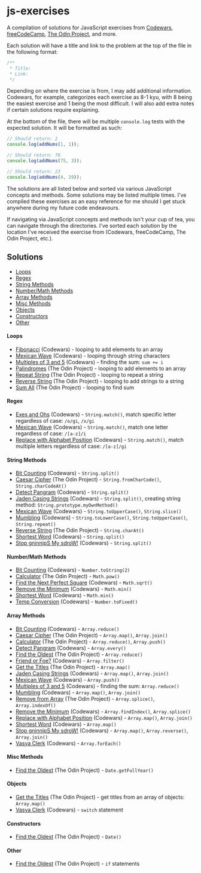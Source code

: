# js-exercises

A compilation of solutions for JavaScript exercises from [Codewars](https://codewars.com), [freeCodeCamp](https://freecodecamp.com), [The Odin Project](https://theodinproject.com), and more.

Each solution will have a title and link to the problem at the top of the file in the following format:

```javascript
/**
 * Title:
 * Link:
 */
```

Depending on where the exercise is from, I may add additional information. Codewars, for example, categorizes each exercise as 8-1 kyu, with 8 being the easiest exercise and 1 being the most difficult. I will also add extra notes if certain solutions require explaining.

At the bottom of the file, there will be multiple `console.log` tests with the expected solution. It will be formatted as such:

```javascript
// Should return: 2
console.log(addNums(1, 1));

// Should return: 78
console.log(addNums(75, 3));

// Should return: 23
console.log(addNums(4, 19));
```

The solutions are all listed below and sorted via various JavaScript concepts and methods. Some solutions may be listed multiple times. I've compiled these exercises as an easy reference for me should I get stuck anywhere during my future code endeavours.

If navigating via JavaScript concepts and methods isn't your cup of tea, you can navigate through the directories. I've sorted each solution by the location I've received the exercise from (Codewars, freeCodeCamp, The Odin Project, etc.).

## Solutions

- [Loops](#loops)
- [Regex](#regex)
- [String Methods](#string-methods)
- [Number/Math Methods](#number-math-methods)
- [Array Methods](#array-methods)
- [Misc Methods](misc-methods)
- [Objects](#objects)
- [Constructors](#constructors)
- [Other](#other)

#### Loops

- [Fibonacci](https://github.com/voidteddy/js-exercises/blob/main/the-odin-project/fibonacci.js) (Codewars) - looping to add elements to an array
- [Mexican Wave](https://github.com/voidteddy/js-exercises/blob/main/codewars/mexican-wave.js) (Codewars) - looping through string characters
- [Multiples of 3 and 5](https://github.com/voidteddy/js-exercises/blob/main/codewars/multiples-of-3-or-5.js) (Codewars) - finding the sum: `sum += i`
- [Palindromes](https://github.com/voidteddy/js-exercises/blob/main/the-odin-project/palindromes.js) (The Odin Project) - looping to add elements to an array
- [Repeat String](https://github.com/voidteddy/js-exercises/blob/main/the-odin-project/repeat-string.js) (The Odin Project) - looping to repeat a string
- [Reverse String](https://github.com/voidteddy/js-exercises/blob/main/the-odin-project/reverse-string.js) (The Odin Project) - looping to add strings to a string
- [Sum All](https://github.com/voidteddy/js-exercises/blob/main/the-odin-project/sum-all.js) (The Odin Project) - looping to find sum

#### Regex

- [Exes and Ohs](https://github.com/voidteddy/js-exercises/blob/main/codewars/exes-and-ohs.js) (Codewars) - `String.match()`, match specific letter regardless of case: `/o/gi`, `/x/gi`
- [Mexican Wave](https://github.com/voidteddy/js-exercises/blob/main/codewars/mexican-wave.js) (Codewars) - `String.match()`, match one letter regardless of case: `/[a-z]/i`
- [Replace with Alphabet Position](https://github.com/voidteddy/js-exercises/blob/main/codewars/replace-with-alphabet-position.js) (Codewars) - `String.match()`, match multiple letters regardless of case: `/[a-z]/gi`

#### String Methods

- [Bit Counting](https://github.com/voidteddy/js-exercises/blob/main/codewars/bit-counting.js) (Codewars) - `String.split()`
- [Caesar Cipher](https://github.com/voidteddy/js-exercises/blob/main/the-odin-project/caesar-cipher.js) (The Odin Project) - `String.fromCharCode()`, `String.charCodeAt()`
- [Detect Pangram](https://github.com/voidteddy/js-exercises/blob/main/codewars/detect-pangram.js) (Codewars) - `String.split()`
- [Jaden Casing Strings](https://github.com/voidteddy/js-exercises/blob/main/codewars/jaden-case.js) (Codewars) - `String.split()`, creating string method: `String.prototype.myOwnMethod()`
- [Mexican Wave](https://github.com/voidteddy/js-exercises/blob/main/codewars/mexican-wave.js) (Codewars) - `String.toUpperCase()`, `String.slice()`
- [Mumbling](https://github.com/voidteddy/js-exercises/blob/main/codewars/mumbling.js) (Codewars) - `String.toLowerCase()`, `String.toUpperCase()`, `String.repeat()`
- [Reverse String](https://github.com/voidteddy/js-exercises/blob/main/the-odin-project/reverse-string.js) (The Odin Project) - `String.charAt()`
- [Shortest Word](https://github.com/voidteddy/js-exercises/blob/main/codewars/shortest-word.js) (Codewars) - `String.split()`
- [Stop gninnipS My sdroW!](https://github.com/voidteddy/js-exercises/blob/main/codewars/stop-spinning-my-words.js) (Codewars) - `String.split()`

#### Number/Math Methods

- [Bit Counting](https://github.com/voidteddy/js-exercises/blob/main/codewars/bit-counting.js) (Codewars) - `Number.toString(2)`
- [Calculator](https://github.com/voidteddy/js-exercises/blob/main/the-odin-project/calculator.js) (The Odin Project) - `Math.pow()`
- [Find the Next Perfect Square](https://github.com/voidteddy/js-exercises/blob/main/codewars/find-the-next-perfect-square.js) (Codewars) - `Math.sqrt()`
- [Remove the Minimum](https://github.com/voidteddy/js-exercises/blob/main/codewars/remove-the-minimum.js) (Codewars) - `Math.min()`
- [Shortest Word](https://github.com/voidteddy/js-exercises/blob/main/codewars/shortest-word.js) (Codewars) - `Math.min()`
- [Temp Conversion](https://github.com/voidteddy/js-exercises/blob/main/the-odin-project/temp-conversion.js) (Codewars) - `Number.toFixed()`

#### Array Methods

- [Bit Counting](https://github.com/voidteddy/js-exercises/blob/main/codewars/bit-counting.js) (Codewars) - `Array.reduce()`
- [Caesar Cipher](https://github.com/voidteddy/js-exercises/blob/main/the-odin-project/caesar-cipher.js) (The Odin Project) - `Array.map()`, `Array.join()`
- [Calculator](https://github.com/voidteddy/js-exercises/blob/main/the-odin-project/calculator.js) (The Odin Project) - `Array.reduce()`, `Array.push()`
- [Detect Pangram](https://github.com/voidteddy/js-exercises/blob/main/codewars/detect-pangram.js) (Codewars) - `Array.every()`
- [Find the Oldest](https://github.com/voidteddy/js-exercises/blob/main/the-odin-project/find-the-oldest.js) (The Odin Project) - `Array.reduce()`
- [Friend or Foe?](https://github.com/voidteddy/js-exercises/blob/main/codewars/friend-or-foe.js) (Codewars) - `Array.filter()`
- [Get the Titles](https://github.com/voidteddy/js-exercises/blob/main/the-odin-project/get-the-titles.js) (The Odin Project) - `Array.map()`
- [Jaden Casing Strings](https://github.com/voidteddy/js-exercises/blob/main/codewars/jaden-case.js) (Codewars) - `Array.map()`, `Array.join()`
- [Mexican Wave](https://github.com/voidteddy/js-exercises/blob/main/codewars/mexican-wave.js) (Codewars) - `Array.push()`
- [Multiples of 3 and 5](https://github.com/voidteddy/js-exercises/blob/main/codewars/multiples-of-3-or-5.js) (Codewars) - finding the sum: `Array.reduce()`
- [Mumbling](https://github.com/voidteddy/js-exercises/blob/main/codewars/mumbling.js) (Codewars) - `Array.map()`, `Array.join()`
- [Remove from Array](https://github.com/voidteddy/js-exercises/blob/main/the-odin-project/remove-from-array.js) (The Odin Project) - `Array.splice()`, `Array.indexOf()`
- [Remove the Minimum](https://github.com/voidteddy/js-exercises/blob/main/codewars/remove-the-minimum.js) (Codewars) - `Array.findIndex()`, `Array.splice()`
- [Replace with Alphabet Position](https://github.com/voidteddy/js-exercises/blob/main/codewars/replace-with-alphabet-position.js) (Codewars) - `Array.map()`, `Array.join()`
- [Shortest Word](https://github.com/voidteddy/js-exercises/blob/main/codewars/shortest-word.js) (Codewars) - `Array.map()`
- [Stop gninnipS My sdroW!](https://github.com/voidteddy/js-exercises/blob/main/codewars/stop-spinning-my-words.js) (Codewars) - `Array.map()`, `Array.reverse()`, `Array.join()`
- [Vasya Clerk](https://github.com/voidteddy/js-exercises/blob/main/codewars/vasya-clerk.js) (Codewars) - `Array.forEach()`

#### Misc Methods

- [Find the Oldest](https://github.com/voidteddy/js-exercises/blob/main/the-odin-project/find-the-oldest.js) (The Odin Project) - `Date.getFullYear()`

#### Objects

- [Get the Titles](https://github.com/voidteddy/js-exercises/blob/main/the-odin-project/get-the-titles.js) (The Odin Project) - get titles from an array of objects: `Array.map()`
- [Vasya Clerk](https://github.com/voidteddy/js-exercises/blob/main/codewars/vasya-clerk.js) (Codewars) - `switch` statement

#### Constructors

- [Find the Oldest](https://github.com/voidteddy/js-exercises/blob/main/the-odin-project/find-the-oldest.js) (The Odin Project) - `Date()`

#### Other

- [Find the Oldest](https://github.com/voidteddy/js-exercises/blob/main/the-odin-project/leap-years.js) (The Odin Project) - `if` statements
